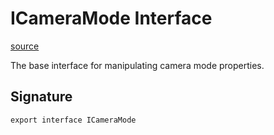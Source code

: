# ICameraMode Interface

[source](https://developers.meta.com/horizon-worlds/reference/2.0.0/camera_icameramode)

The base interface for manipulating camera mode properties.

## Signature

```
export interface ICameraMode
```